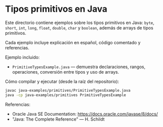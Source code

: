 # Tipos primitivos en Java

Este directorio contiene ejemplos sobre los tipos primitivos en Java: `byte`, `short`, `int`, `long`, `float`, `double`, `char` y `boolean`, además de arrays de tipos primitivos.

Cada ejemplo incluye explicación en español, código comentado y referencias.

Ejemplo incluido:

- `PrimitiveTypesExample.java` — demuestra declaraciones, rangos, operaciones, conversión entre tipos y uso de arrays.

Cómo compilar y ejecutar (desde la raíz del repositorio):

```bash
javac java-examples/primitives/PrimitiveTypesExample.java
java -cp java-examples/primitives PrimitiveTypesExample
```

Referencias:
- Oracle Java SE Documentation: https://docs.oracle.com/javase/8/docs/
- "Java: The Complete Reference" — H. Schildt
